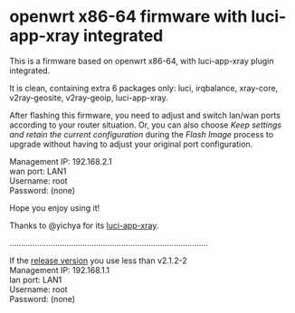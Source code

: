 # openwrt x86-64 firmware with luci-app-xray integrated  

This is a firmware based on openwrt x86-64, with luci-app-xray plugin integrated.  
  
It is clean, containing extra 6 packages only: luci, irqbalance, xray-core, v2ray-geosite, v2ray-geoip, luci-app-xray.  
  
After flashing this firmware, you need to adjust and switch lan/wan ports according to your router situation. Or, you can also choose *Keep settings and retain the current configuration* during the *Flash Image* process to upgrade without having to adjust your original port configuration.

Management IP: 192.168.2.1  
wan port: LAN1  
Username: root  
Password: (none)  

Hope you enjoy using it!  

Thanks to @yichya for its [luci-app-xray](https://github.com/yichya/luci-app-xray).  

   
  
  
....................................................................................... 
  
If the [release version](https://github.com/yukeiyang/openwrt/releases) you use less than v2.1.2-2    
Management IP: 192.168.1.1  
lan port: LAN1  
Username: root  
Password: (none)  
  


